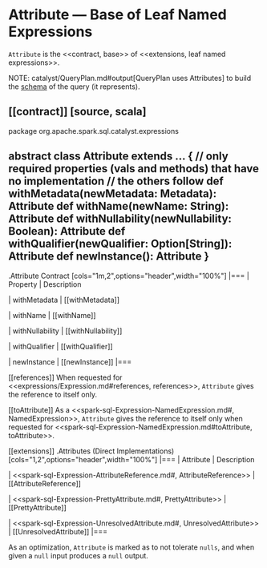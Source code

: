 # Attribute &mdash; Base of Leaf Named Expressions

`Attribute` is the <<contract, base>> of <<extensions, leaf named expressions>>.

NOTE: catalyst/QueryPlan.md#output[QueryPlan uses Attributes] to build the [schema](../StructType.md) of the query (it represents).

[[contract]]
[source, scala]
----
package org.apache.spark.sql.catalyst.expressions

abstract class Attribute extends ... {
  // only required properties (vals and methods) that have no implementation
  // the others follow
  def withMetadata(newMetadata: Metadata): Attribute
  def withName(newName: String): Attribute
  def withNullability(newNullability: Boolean): Attribute
  def withQualifier(newQualifier: Option[String]): Attribute
  def newInstance(): Attribute
}
----

.Attribute Contract
[cols="1m,2",options="header",width="100%"]
|===
| Property
| Description

| withMetadata
| [[withMetadata]]

| withName
| [[withName]]

| withNullability
| [[withNullability]]

| withQualifier
| [[withQualifier]]

| newInstance
| [[newInstance]]
|===

[[references]]
When requested for <<expressions/Expression.md#references, references>>, `Attribute` gives the reference to itself only.

[[toAttribute]]
As a <<spark-sql-Expression-NamedExpression.md#, NamedExpression>>, `Attribute` gives the reference to itself only when requested for <<spark-sql-Expression-NamedExpression.md#toAttribute, toAttribute>>.

[[extensions]]
.Attributes (Direct Implementations)
[cols="1,2",options="header",width="100%"]
|===
| Attribute
| Description

| <<spark-sql-Expression-AttributeReference.md#, AttributeReference>>
| [[AttributeReference]]

| <<spark-sql-Expression-PrettyAttribute.md#, PrettyAttribute>>
| [[PrettyAttribute]]

| <<spark-sql-Expression-UnresolvedAttribute.md#, UnresolvedAttribute>>
| [[UnresolvedAttribute]]
|===

As an optimization, `Attribute` is marked as to not tolerate `nulls`, and when given a `null` input produces a `null` output.
